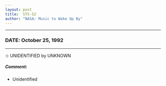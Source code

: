 ```yaml
---
layout: post
title:  STS-52
author: "NASA: Music to Wake Up By"
---
```


----
### DATE: October 25, 1992
----
⊹ UNIDENTIFIED by UNKNOWN

##### Comment:
* Unidentified
